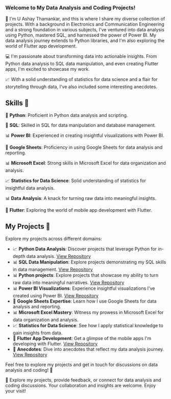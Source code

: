 ### Welcome to My Data Analysis and Coding Projects!

👋 I'm U Ashay Thamankar, and this is where I share my diverse collection of projects. With a background in Electronics and Communication Engineering and a strong foundation in various subjects, I've ventured into data analysis using Python, mastered SQL, and harnessed the power of Power BI. My data analysis journey extends to Python libraries, and I'm also exploring the world of Flutter app development.

💻 I'm passionate about transforming data into actionable insights. From Python data analysis to SQL data manipulation, and even creating Flutter apps, I'm excited to showcase my work.

📈 With a solid understanding of statistics for data science and a flair for storytelling through data, I've also included some interesting anecdotes.

## Skills 🚀

🐍 **Python**: Proficient in Python data analysis and scripting.

💼 **SQL**: Skilled in SQL for data manipulation and database management.

📊 **Power BI**: Experienced in creating insightful visualizations with Power BI.

📗 **Google Sheets**: Proficiency in using Google Sheets for data analysis and reporting.

📊 **Microsoft Excel**: Strong skills in Microsoft Excel for data organization and analysis.

📈 **Statistics for Data Science**: Solid understanding of statistics for insightful data analysis.

📊 **Data Analysis**: A knack for turning raw data into meaningful insights.

📱 **Flutter**: Exploring the world of mobile app development with Flutter.

## My Projects 📗

Explore my projects across different domains:

- 📈 **Python Data Analysis**: Discover projects that leverage Python for in-depth data analysis. [View Repository](https://github.com/ashay-thamankar/data_analysis)
- 📊 **SQL Data Manipulation**: Explore projects demonstrating my SQL skills in data management. [View Repository](https://github.com/ashay-thamankar/SQL_Projects)
- 📊 **Python projects**: Explore projects that showcase my ability to turn raw data into meaningful narratives. [View Repository](https://github.com/ashay-thamankar/python_projects)
- 📊 **Power BI Visualizations**: Experience insightful visualizations I've created using Power BI. [View Repository](https://github.com/ashay-thamankar/power_bi_projects)
- 📗 **Google Sheets Expertise**: Learn how I use Google Sheets for data analysis and reporting.
- 📊 **Microsoft Excel Mastery**: Witness my prowess in Microsoft Excel for data organization and analysis.
- 📈 **Statistics for Data Science**: See how I apply statistical knowledge to gain insights from data.
- 📱 **Flutter App Development**: Get a glimpse of the mobile apps I'm developing with Flutter. [View Repository](https://github.com/ashay-thamankar/flutter_projects)
- 📒 **Anecdotes**: Dive into anecdotes that reflect my data analysis journey. [View Repository](https://github.com/ashay-thamankar/anecdotes)

Feel free to explore my projects and get in touch for discussions on data analysis and coding! 💬

🌟 Explore my projects, provide feedback, or connect for data analysis and coding discussions. Your collaboration and insights are welcome. Enjoy your visit!
